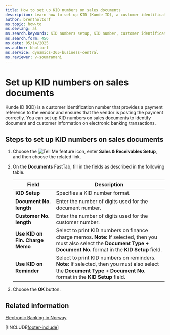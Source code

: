 ```yaml
---
title: How to set up KID numbers on sales documents
description: Learn how to set up KID (Kunde ID), a customer identification number used as a payment reference to ensure accurate payment posting by vendors.
author: brentholtorf
ms.topic: how-to
ms.devlang: al
ms.search.keywords: KID numbers setup, KID number, customer identification number, payment reference, Norwegian version
ms.search.form: 456
ms.date: 05/14/2025
ms.author: bholtorf
ms.service: dynamics-365-business-central
ms.reviewer: v-soumramani
---
```


# Set up KID numbers on sales documents

Kunde ID (KID) is a customer identification number that provides a payment reference to the vendor and ensures that the vendor is posting the payment correctly. You can set up KID numbers on sales documents to identify document and customer information on electronic banking transactions.  

## Steps to set up KID numbers on sales documents  

1. Choose the ![Tell Me feature](../../media/ui-search/search_small.png "Tell me what you want to do") icon, enter **Sales & Receivables Setup**, and then choose the related link.  
1. On the **Documents** FastTab, fill in the fields as described in the following table.  

    |Field|Description|  
    |---------------------------------|---------------------------------------|  
    |**KID Setup**|Specifies a KID number format.|  
    |**Document No. length**|Enter the number of digits used for the document number.|  
    |**Customer No. length**|Enter the number of digits used for the customer number.|  
    |**Use KID on Fin. Charge Memo**|Select to print KID numbers on finance charge memos. **Note:**  If selected, then you must also select the **Document Type + Document No.** format in the **KID Setup** field.|  
    |**Use KID on Reminder**|Select to print KID numbers on reminders. **Note**:  If selected, then you must also select the **Document Type + Document No.** format in the **KID Setup** field.|

1. Choose the **OK** button.  

## Related information

[Electronic Banking in Norway](electronic-banking-in-norway.md) 

[!INCLUDE[footer-include](../../includes/footer-banner.md)]
